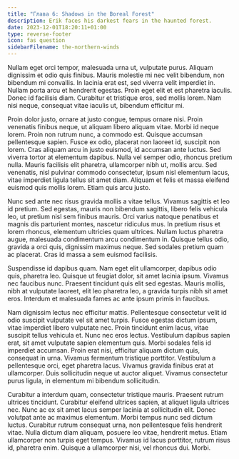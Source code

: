```yaml
---
title: "Глава 6: Shadows in the Boreal Forest"
description: Erik faces his darkest fears in the haunted forest.
date: 2023-12-01T18:20:11+01:00
type: reverse-footer
icon: fas question
sidebarFilename: the-northern-winds
---
```

Nullam eget orci tempor, malesuada urna ut, vulputate purus. Aliquam dignissim et odio quis finibus. Mauris molestie mi nec velit bibendum, non bibendum mi convallis. In lacinia erat est, sed viverra velit imperdiet in. Nullam porta arcu et hendrerit egestas. Proin eget elit et est pharetra iaculis. Donec id facilisis diam. Curabitur et tristique eros, sed mollis lorem. Nam nisi neque, consequat vitae iaculis ut, bibendum efficitur mi.

Proin dolor justo, ornare at justo congue, tempus ornare nisi. Proin venenatis finibus neque, ut aliquam libero aliquam vitae. Morbi id neque lorem. Proin non rutrum nunc, a commodo est. Quisque accumsan pellentesque sapien. Fusce ex odio, placerat non laoreet id, suscipit non lorem. Cras aliquam arcu in justo euismod, id accumsan ante luctus. Sed viverra tortor at elementum dapibus. Nulla vel semper odio, rhoncus pretium nulla. Mauris facilisis elit pharetra, ullamcorper nibh ut, mollis arcu. Sed venenatis, nisl pulvinar commodo consectetur, ipsum nisl elementum lacus, vitae imperdiet ligula tellus sit amet diam. Aliquam et felis et massa eleifend euismod quis mollis lorem. Etiam quis arcu justo.

Nunc sed ante nec risus gravida mollis a vitae tellus. Vivamus sagittis et leo id pretium. Sed egestas, mauris non bibendum sagittis, libero felis vehicula leo, ut pretium nisl sem finibus mauris. Orci varius natoque penatibus et magnis dis parturient montes, nascetur ridiculus mus. In pretium risus et lorem rhoncus, elementum ultricies quam ultrices. Nullam luctus pharetra augue, malesuada condimentum arcu condimentum in. Quisque tellus odio, gravida a orci quis, dignissim maximus neque. Sed sodales pretium quam ac placerat. Cras id massa a sem euismod facilisis.

Suspendisse id dapibus quam. Nam eget elit ullamcorper, dapibus odio quis, pharetra leo. Quisque ut feugiat dolor, sit amet lacinia ipsum. Vivamus nec faucibus nunc. Praesent tincidunt quis elit sed egestas. Mauris mollis, nibh at vulputate laoreet, elit leo pharetra leo, a gravida turpis nibh sit amet eros. Interdum et malesuada fames ac ante ipsum primis in faucibus.

Nam dignissim lectus nec efficitur mattis. Pellentesque consectetur velit id odio suscipit vulputate vel sit amet turpis. Fusce egestas dictum ipsum, vitae imperdiet libero vulputate nec. Proin tincidunt enim lacus, vitae suscipit tellus vehicula et. Nunc nec eros lectus. Vestibulum dapibus sapien erat, sit amet vulputate sapien elementum quis. Morbi sodales felis id imperdiet accumsan. Proin erat nisi, efficitur aliquam dictum quis, consequat in urna. Vivamus fermentum tristique porttitor. Vestibulum a pellentesque orci, eget pharetra lacus. Vivamus gravida finibus erat at ullamcorper. Duis sollicitudin neque ut auctor aliquet. Vivamus consectetur purus ligula, in elementum mi bibendum sollicitudin.

Curabitur a interdum quam, consectetur tristique mauris. Praesent rutrum ultrices tincidunt. Curabitur eleifend ultrices sapien, at aliquet ligula ultrices nec. Nunc ac ex sit amet lacus semper lacinia at sollicitudin elit. Donec volutpat ante ac maximus elementum. Morbi tempus nunc sed dictum luctus. Curabitur rutrum consequat urna, non pellentesque felis hendrerit vitae. Nulla dictum diam aliquam, posuere leo vitae, hendrerit metus. Etiam ullamcorper non turpis eget tempus. Vivamus id lacus porttitor, rutrum risus id, pharetra enim. Quisque a ullamcorper nisi, vel rhoncus dui. Morbi.